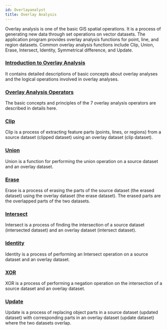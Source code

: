 ```yaml
---
id: Overlayanalyst
title: Overlay Analysis  
---  
```

Overlay analysis is one of the basic GIS spatial operations. It is a process
of generating new data through set operations on vector datasets. The
application program provides overlay analysis functions for point, line, and
region datasets. Common overlay analysis functions include Clip, Union, Erase,
Intersect, Identity, Symmetrical difference, and Update.

### [Introduction to Overlay Analysis](AboutOverlay)

It contains detailed descriptions of basic concepts about overlay analyses and the logical operations involved in overlay analyses. 

### [Overlay Analysis Operators](Overlayoperation) 

The basic concepts and principles of the 7 overlay analysis operators are
described in details here.


### [Clip](Clipbutton)

Clip is a process of extracting feature parts (points, lines, or regions) from a source dataset (clipped dataset) using an overlay dataset (clip dataset).



### [Union](Unionbutton)

Union is a function for performing the union operation on a source dataset and
an overlay dataset.



### [Erase](Erasebutton)

Erase is a process of erasing the parts of the source dataset (the erased
dataset) using the overlay dataset (the erase dataset). The erased parts are
the overlapped parts of the two datasets.



### [Intersect](Intersectbutton)

Intersect is a process of finding the intersection of a source dataset
(intersected dataset) and an overlay dataset (intersect dataset).



### [Identity](Identitybutton)

Identity is a process of performing an Intersect operation on a source dataset
and an overlay dataset.



### [XOR](XORbutton)

XOR is a process of performing a negation operation on the intersection of a
source dataset and an overlay dataset.



### [Update](Updatebutton)

Update is a process of replacing object parts in a source dataset (updated
dataset) with corresponding parts in an overlay dataset (update dataset) where the two datasets overlap.


